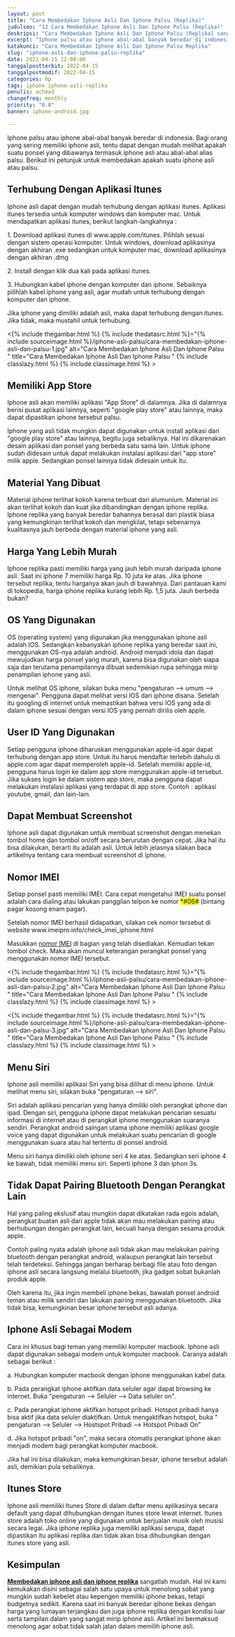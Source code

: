 ```yaml
---
layout: post
title: "Cara Membedakan Iphone Asli Dan Iphone Palsu (Replika)"
judulseo: "12 Cara Membedakan Iphone Asli Dan Iphone Palsu (Replika)"
deskripsi: "Cara Membedakan Iphone Asli Dan Iphone Palsu (Replika) sangatlah mudah, kami memiliki 12 cara mudah dalam membedakan iphone asli dan iphone replika, wajib baca selengkapnya sebelum beli iphone"
excerpt: "Iphone palsu atau iphone abal-abal banyak beredar di indonesia. Bagi orang yang sering memiliki iphone asli, tentu dapat dengan mudah melihat apakah suatu ponsel yang dibawanya termasuk iphone asli atau abal-abal alias palsu. Berikut ini petunjuk untuk membedakan apakah"
katakunci: "Cara Membedakan Iphone Asli Dan Iphone Palsu Replika"
slug: "iphone-asli-dan-iphone-palsu-replika"
date: 2022-04-15 12:00:00
tanggalpostterbit: 2022-04-15
tanggalpostmodif: 2022-04-15
categories: hp
tags: iphone iphone-asli-replika
penulis: achmad
changefreq: monthly
priority: "0.8"
banner: iphone-android.jpg

---
```


<p>Iphone palsu atau iphone abal-abal banyak beredar di indonesia. Bagi orang yang sering memiliki iphone asli, tentu dapat dengan mudah melihat apakah suatu ponsel yang dibawanya termasuk iphone asli atau abal-abal alias palsu. Berikut ini petunjuk untuk membedakan apakah suatu iphone asli atau palsu.</p>


## Terhubung Dengan Aplikasi Itunes

<p>Iphone asli dapat dengan mudah terhubung dengan aplikasi itunes. Aplikasi itunes tersedia untuk komputer windows dan komputer mac. Untuk mendapatkan aplikasi itunes, berikut langkah-langkahnya :</p>

<p>1. Download aplikasi itunes di www.apple.com/itunes. Pilihlah sesuai dengan sistem operasi komputer. Untuk windows, download aplikasinya dengan akhiran .exe sedangkan untuk komputer mac, download aplikasinya dengan akhiran .dmg</p>

<p>2. Install dengan klik dua kali pada aplikasi itunes.</p>

<p>3. Hubungkan kabel iphone dengan komputer dan iphone. Sebaiknya pilihlah kabel iphone yang asli, agar mudah untuk terhubung dengan komputer dan iphone.</p>

<p>Jika iphone yang dimiliki adalah asli, maka dapat terhubung dengan itunes. Jika tidak, maka mustahil untuk terhubung.</p>

<p><{% include thegambar.html %} {% include thedatasrc.html %}="{% include sourceimage.html %}/iphone-asli-palsu/cara-membedakan-iphone-asli-dan-palsu-1.jpg" alt="Cara Membedakan Iphone Asli Dan Iphone Palsu " title="Cara Membedakan Iphone Asli Dan Iphone Palsu "  {% include classlazy.html %} {% include classimage.html %} ></p>


## Memiliki App Store

<p>Iphone asli akan memiliki aplikasi "App Store" di dalamnya. Jika di dalamnya berisi pusat aplikasi lainnya, seperti "google play store" atau lainnya, maka dapat dipastikan iphone tersebut palsu.</p>

<p>Iphone yang asli tidak mungkin dapat digunakan untuk install aplikasi dari "google play store" atau lainnya, begitu juga sebaliknya. Hal ini dikarenakan desain aplikasi dan ponsel yang berbeda satu sama lain. Untuk iphone sudah didesain untuk dapat melakukan instalasi aplikasi dari "app store" milik apple. Sedangkan ponsel lainnya tidak didesain untuk itu.</p>


## Material Yang Dibuat

<p>Material iphone terlihat kokoh karena terbuat dari alumunium. Material ini akan terlihat kokoh dan kuat jika dibandingkan dengan iphone replika. Iphone replika yang banyak beredar bahannya berasal dari plastik biasa yang kemungkinan terlihat kokoh dan mengkilat, tetapi sebenarnya kualitasnya jauh berbeda dengan material iphone yang asli.</p>


## Harga Yang Lebih Murah

<p>Iphone replika pasti memiliki harga yang jauh lebih murah daripada iphone asli. Saat ini iphone 7 memiliki harga Rp. 10 juta ke atas. Jika iphone tersebut replika, tentu harganya akan jauh di bawahnya. Dari pantauan kami di tokopedia, harga iphone replika kurang lebih Rp. 1,5 juta. Jauh berbeda bukan?</p>


## OS Yang Digunakan

<p>OS (operating system) yang digunakan jika menggunakan iphone asli adalah IOS. Sedangkan kebanyakan iphone replika yang beredar saat ini, menggunakan OS-nya adalah android. Android menjadi idola dan dapat mewujudkan harga ponsel yang murah, karena bisa digunakan oleh siapa saja dan terutama penampilannya dibuat sedemikian rupa sehingga mirip penampilan iphone yang asli.</p>

<p>Untuk melihat OS iphone, silakan buka menu "pengaturan --&gt; umum --&gt; mengenai". Pengguna dapat melihat versi IOS dari iphone disana. Setelah itu googling di internet untuk memastikan bahwa versi IOS yang ada di dalam iphone sesuai dengan versi IOS yang pernah dirilis oleh apple.</p>


## User ID Yang Digunakan

<p>Setiap pengguna iphone diharuskan menggunakan apple-id agar dapat terhubung dengan app store. Untuk itu harus mendaftar terlebih dahulu di apple.com agar dapat memperoleh apple-id. Setelah memiliki apple-id, pengguna harus login ke dalam app store menggunakan apple-id tersebut. Jika sukses login ke dalam sistem app store, maka pengguna dapat melakukan instalasi aplikasi yang terdapat di app store. Contoh : aplikasi youtube, gmail, dan lain-lain.</p>


## Dapat Membuat Screenshot

<p>Iphone asli dapat digunakan untuk membuat screenshot dengan menekan tombol home dan tombol on/off secara berurutan dengan cepat. Jika hal itu bisa dilakukan, berarti itu adalah asli. Untuk lebih jelasnya silakan baca artikelnya tentang cara membuat screenshot di iphone.</p>


## Nomor IMEI

<p>Setiap ponsel pasti memiliki IMEI. Cara cepat mengetahui IMEI suatu ponsel adalah cara dialing atau lakukan panggilan telpon ke nomor <span style="background-color: #FFFF00">*#06#</span> (bintang pagar kosong enam pagar).</p>

<p>Setelah nomor IMEI berhasil didapatkan, silakan cek nomor tersebut di website www.imeipro.info/check_imei_iphone.html</p>

<p>Masukkan <a href="/cara-cek-imei-iphone">nomor IMEI</a> di bagian yang telah disediakan. Kemudian tekan tombol check. Maka akan muncul keterangan perangkat ponsel yang menggunakan nomor IMEI tersebut.</p>

<p><{% include thegambar.html %} {% include thedatasrc.html %}="{% include sourceimage.html %}/iphone-asli-palsu/cara-membedakan-iphone-asli-dan-palsu-2.jpg" alt="Cara Membedakan Iphone Asli Dan Iphone Palsu " title="Cara Membedakan Iphone Asli Dan Iphone Palsu "  {% include classlazy.html %} {% include classimage.html %} ></p>

<p><{% include thegambar.html %} {% include thedatasrc.html %}="{% include sourceimage.html %}/iphone-asli-palsu/cara-membedakan-iphone-asli-dan-palsu-3.jpg" alt="Cara Membedakan Iphone Asli Dan Iphone Palsu " title="Cara Membedakan Iphone Asli Dan Iphone Palsu "  {% include classlazy.html %} {% include classimage.html %} ></p>


## Menu Siri

<p>Iphone asli memiliki aplikasi Siri yang bisa dilihat di menu iphone. Untuk melihat menu siri, silakan buka "pengaturan --&gt; siri".</p>

<p>Siri adalah aplikasi pencarian yang hanya dimiliki oleh perangkat iphone dan ipad. Dengan siri, pengguna iphone dapat melakukan pencarian sesuatu informasi di internet atau di perangkat iphone menggunakan suaranya sendiri. Perangkat android saingan utama iphone memiliki aplikasi google voice yang dapat digunakan untuk melakukan suatu pencarian di google menggunakan suara atau hal tertentu di ponsel android.</p>

<p>Menu siri hanya dimiliki oleh iphone seri 4 ke atas. Sedangkan seri iphone 4 ke bawah, tidak memiliki menu siri. Seperti iphone 3 dan iphon 3s.</p>


## Tidak Dapat Pairing Bluetooth Dengan Perangkat Lain

<p>Hal yang paling ekslusif atau mungkin dapat dikatakan rada egois adalah, perangkat buatan asli dari apple tidak akan mau melakukan pairing atau berhubungan dengan perangkat lain, kecuali hanya dengan sesama produk apple.</p>

<p>Contoh paling nyata adalah iphone asli tidak akan mau melakukan pairing bluetooth dengan perangkat android, walaupun perangkat lain tersebut telah terdeteksi. Sehingga jangan berharap berbagi file atau foto dengan iphone asli secara langsung melalui bluetooth, jika gadget sobat bukanlah produk apple.</p>

<p>Oleh karena itu, jika ingin membeli iphone bekas, bawalah ponsel android teman atau milik sendiri dan lakukan pairing menggunakan bluetooth. Jika tidak bisa, kemungkinan besar iphone tersebut asli adanya.</p>


## Iphone Asli Sebagai Modem

<p>Cara ini khusus bagi teman yang memiliki komputer macbook. Iphone asli dapat digunakan sebagai modem untuk komputer macbook. Caranya adalah sebagai berikut :</p>

<p>a. Hubungkan komputer macbook dengan iphone menggunakan kabel data.</p>

<p>b. Pada perangkat iphone aktifkan data seluler agar dapat browsing ke internet. Buka "pengaturan --&gt; Seluler --&gt; Data seluler on".</p>

<p>c. Pada perangkat iphone aktifkan hotspot pribadi. Hotspot pribadi hanya bisa aktif jika data seluler diaktifkan. Untuk mengaktifkan hotspot, buka " pengaturan --&gt; Seluler --&gt; Hostspot Pribadi --&gt; Hotspot Pribadi On"</p>

<p>d. Jika hotspot pribadi "on", maka secara otomatis perangkat iphone akan menjadi modem bagi perangkat komputer macbook.</p>

<p>Jika hal ini bisa dilakukan, maka kemungkinan besar, iphone tersebut adalah asli, demikian pula sebaliknya.</p>


## Itunes Store

<p>Iphone asli memiliki Itunes Store di dalam daftar menu aplikasinya secara default yang dapat dihubungkan dengan itunes store lewat internet. Itunes store adalah toko online yang digunakan untuk berjualan musik oleh musisi secara legal. Jika iphone replika juga memiliki aplikasi serupa, dapat dipastikan itu aplikasi replika dan tidak akan bisa dihubungkan dengan itunes store yang asli.</p>


## Kesimpulan

<p><strong><a href="/iphone-asli-dan-iphone-palsu-replika">Membedakan iphone asli dan iphone replika</a></strong> sangatlah mudah. Hal ini kami kemukakan disini sebagai salah satu upaya untuk menolong sobat yang mungkin sudah kebelet atau kepengen memiliki iphone bekas, tetapi budgetnya sedikit. Karena saat ini banyak beredar iphone bekas dengan harga yang lumayan terjangkau dan juga iphone replika dengan kondisi luar serta tampilan dalam yang sangat mirip iphone asli. Artikel ini bermaksud menolong agar sobat tidak salah jalan dalam memilih iphone asli.</p>
